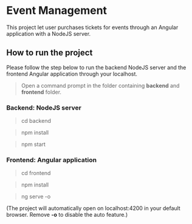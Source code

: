 # Event Management
This project let user purchases tickets for events through an Angular application with a NodeJS server.

## How to run the project
Please follow the step below to run the backend NodeJS server and the frontend Angular application through your localhost.

> Open a command prompt in the folder containing **backend** and **frontend** folder.

### Backend: NodeJS server
> cd backend

> npm install

> npm start

### Frontend: Angular application
> cd frontend

> npm install

> ng serve -o

(The project will automatically open on localhost:4200 in your default browser. Remove **-o** to disable the auto feature.)

